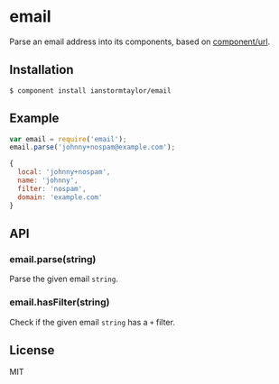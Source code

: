 # email

  Parse an email address into its components, based on [component/url](https://github.com/component/url).

## Installation

    $ component install ianstormtaylor/email

## Example
    
```js
var email = require('email');
email.parse('johnny+nospam@example.com');
```

```js
{
  local: 'johnny+nospam',
  name: 'johnny',
  filter: 'nospam',
  domain: 'example.com'
}
```

## API

### email.parse(string)
  Parse the given email `string`.

### email.hasFilter(string)
  Check if the given email `string` has a `+` filter.

## License

  MIT

